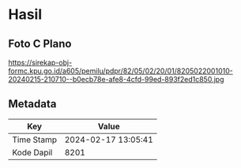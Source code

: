 # Hasil

## Foto C Plano

https://sirekap-obj-formc.kpu.go.id/a605/pemilu/pdpr/82/05/02/20/01/8205022001010-20240215-210710--b0ecb78e-afe8-4cfd-99ed-893f2ed1c850.jpg


## Metadata

| Key        | Value               |
| ---------- | ------------------- |
| Time Stamp | 2024-02-17 13:05:41 |
| Kode Dapil | 8201                |



